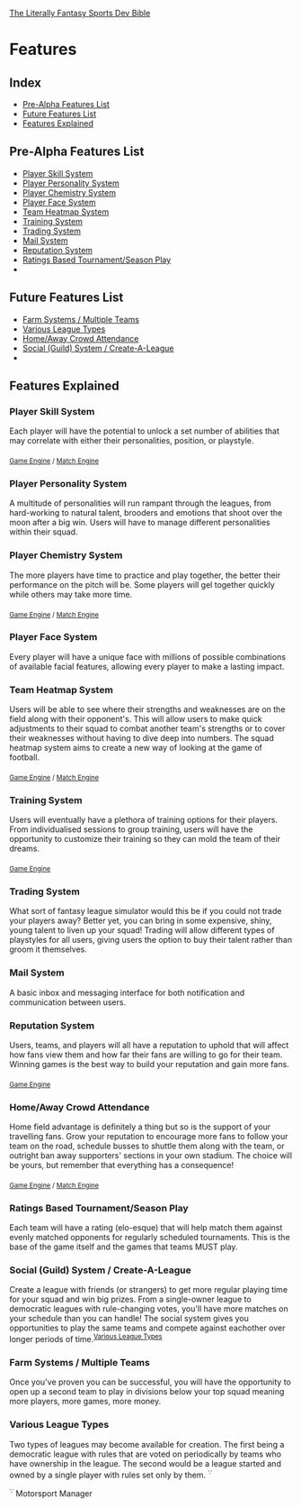 [The Literally Fantasy Sports Dev Bible](https://github.com/mharr171/The-Literally-Fantasy-Sports-Dev-Bible)

# Features

## Index

+ [Pre-Alpha Features List](#pre-alpha-features-list)
+ [Future Features List](#future-features-list)
+ [Features Explained](#features-explained)

## Pre-Alpha Features List

+ [Player Skill System](#player-skill-system)
+ [Player Personality System](#player-personality-system)
+ [Player Chemistry System](#player-chemistry-system)
+ [Player Face System](#player-face-system)
+ [Team Heatmap System](#team-heatmap-system)
+ [Training System](#training-system)
+ [Trading System](#trading-system)
+ [Mail System](#mail-system)
+ [Reputation System](#reputation-system)
+ [Ratings Based Tournament/Season Play](#ratings-based-tournamentseason-play)
+ ![...](../resources/ellipsis.gif)

## Future Features List

+ [Farm Systems / Multiple Teams](#farm-systems--multiple-teams)
+ [Various League Types](#various-league-types)
+ [Home/Away Crowd Attendance](#homeaway-crowd-attendance)
+ [Social (Guild) System / Create-A-League](#social-guild-system--create-a-league)
+ ![...](../resources/ellipsis.gif)

## Features Explained

### Player Skill System

Each player will have the potential to unlock a set number of abilities that may correlate with either their personalities, position, or playstyle.

<sub>[Game Engine](https://github.com/mharr171/The-Literally-Fantasy-Sports-Dev-Bible/blob/master/pages/game_engine.md#player-skills) / [Match Engine](https://github.com/mharr171/The-Literally-Fantasy-Sports-Dev-Bible/blob/master/pages/match_engine.md#player-skills)</sub>

### Player Personality System

A multitude of personalities will run rampant through the leagues, from hard-working to natural talent, brooders and emotions that shoot over the moon after a big win. Users will have to manage different personalities within their squad.

### Player Chemistry System

The more players have time to practice and play together, the better their performance on the pitch will be. Some players will gel together quickly while others may take more time.

<sub>[Game Engine](https://github.com/mharr171/The-Literally-Fantasy-Sports-Dev-Bible/blob/master/pages/game_engine.md#player-chemistry) / [Match Engine](https://github.com/mharr171/The-Literally-Fantasy-Sports-Dev-Bible/blob/master/pages/match_engine.md#player-chemistry)</sub>

### Player Face System

Every player will have a unique face with millions of possible combinations of available facial features, allowing every player to make a lasting impact.

### Team Heatmap System

Users will be able to see where their strengths and weaknesses are on the field along with their opponent's. This will allow users to make quick adjustments to their squad to combat another team's strengths or to cover their weaknesses without having to dive deep into numbers. The squad heatmap system aims to create a new way of looking at the game of football.

<sub>[Game Engine](https://github.com/mharr171/The-Literally-Fantasy-Sports-Dev-Bible/blob/master/pages/game_engine.md#heatmaps) / [Match Engine](https://github.com/mharr171/The-Literally-Fantasy-Sports-Dev-Bible/blob/master/pages/match_engine.md#heatmaps)</sub>

### Training System

Users will eventually have a plethora of training options for their players. From individualised sessions to group training, users will have the opportunity to customize their training so they can mold the team of their dreams.

<sub>[Game Engine](https://github.com/mharr171/The-Literally-Fantasy-Sports-Dev-Bible/blob/master/pages/game_engine.md#training-system)</sub>

### Trading System

What sort of fantasy league simulator would this be if you could not trade your players away? Better yet, you can bring in some expensive, shiny, young talent to liven up your squad! Trading will allow different types of playstyles for all users, giving users the option to buy their talent rather than groom it themselves.

### Mail System

A basic inbox and messaging interface for both notification and communication between users.

### Reputation System

Users, teams, and players will all have a reputation to uphold that will affect how fans view them and how far their fans are willing to go for their team. Winning games is the best way to build your reputation and gain more fans.

<sub>[Game Engine](https://github.com/mharr171/The-Literally-Fantasy-Sports-Dev-Bible/blob/master/pages/game_engine.md#reputation-system)</sub>

### Home/Away Crowd Attendance

Home field advantage is definitely a thing but so is the support of your travelling fans. Grow your reputation to encourage more fans to follow your team on the road, schedule busses to shuttle them along with the team, or outright ban away supporters' sections in your own stadium. The choice will be yours, but remember that everything has a consequence!

<sub>[Game Engine](https://github.com/mharr171/The-Literally-Fantasy-Sports-Dev-Bible/blob/master/pages/game_engine.md#homeaway-crowd-attendance) / [Match Engine](https://github.com/mharr171/The-Literally-Fantasy-Sports-Dev-Bible/blob/master/pages/match_engine.md#homeaway-crowd-attendance)</sub>

### Ratings Based Tournament/Season Play

Each team will have a rating (elo-esque) that will help match them against evenly matched opponents for regularly scheduled tournaments. This is the base of the game itself and the games that teams MUST play.

### Social (Guild) System / Create-A-League

Create a league with friends (or strangers) to get more regular playing time for your squad and win big prizes. From a single-owner league to democratic leagues with rule-changing votes, you'll have more matches on your schedule than you can handle! The social system gives you opportunities to play the same teams and compete against eachother over longer periods of time.<sup>[Various League Types](#various-league-types)</sup>


### Farm Systems / Multiple Teams

Once you've proven you can be successful, you will have the opportunity to open up a second team to play in divisions below your top squad meaning more players, more games, more money.


### Various League Types

Two types of leagues may become available for creation. The first being a democratic league with rules that are voted on periodically by teams who have ownership in the league. The second would be a league started and owned by a single player with rules set only by them. <sup>∵</sup>

<sup>∵</sup> Motorsport Manager

